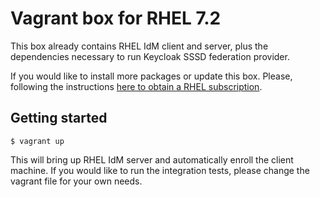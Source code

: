 # Vagrant box for RHEL 7.2

This box already contains RHEL IdM client and server, plus the dependencies necessary to run Keycloak SSSD federation provider.

If you would like to install more packages or update this box. Please, following the instructions [here to obtain a RHEL subscription](https://access.redhat.com/solutions/253273).

## Getting started

```
$ vagrant up
```

This will bring up RHEL IdM server and automatically enroll the client machine. If you would like to run the integration tests, please change the vagrant file for your own needs.
